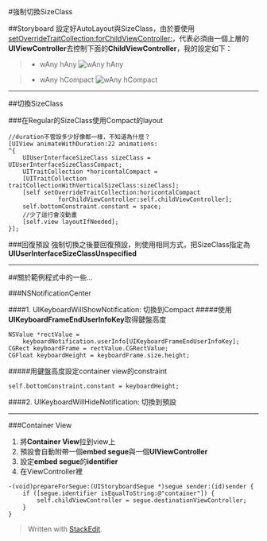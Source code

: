 
#強制切換SizeClass

##Storyboard
設定好AutoLayout與SizeClass，由於要使用[setOverrideTraitCollection:forChildViewController:]，代表必須由一個上層的**UIViewController**去控制下面的**ChildViewController**，我的設定如下：
> * wAny hAny
>![wAny hAny][]

> * wAny hCompact
>![wAny hCompact][]

<!--more-->

----------

##切換SizeClass

###在Regular的SizeClass使用Compact的layout
```
//duration不管設多少好像都一樣，不知道為什麼？
[UIView animateWithDuration:22 animations:
^{
	UIUserInterfaceSizeClass sizeClass = UIUserInterfaceSizeClassCompact;
	UITraitCollection *horicontalCompact =
	[UITraitCollection traitCollectionWithVerticalSizeClass:sizeClass];
	[self setOverrideTraitCollection:horicontalCompact
			  forChildViewController:self.childViewController];
	self.bottomConstraint.constant = space;
	//少了這行會沒動畫
	[self.view layoutIfNeeded];
}];
```
###回復預設
強制切換之後要回復預設，則使用相同方式，把SizeClass指定為**UIUserInterfaceSizeClassUnspecified**


----------


##關於範例程式中的一些...

###NSNotificationCenter

####1. UIKeyboardWillShowNotification: 切換到Compact
#####使用**UIKeyboardFrameEndUserInfoKey**取得鍵盤高度
```
NSValue *rectValue = 
	keyboardNotification.userInfo[UIKeyboardFrameEndUserInfoKey];
CGRect keyboardFrame = rectValue.CGRectValue;
CGFloat keyboardHeight = keyboardFrame.size.height;
```
#####用鍵盤高度設定container view的constraint
```
self.bottomConstraint.constant = keyboardHeight;
```

####2. UIKeyboardWillHideNotification: 切換到預設


----------


###Container View

1. 將**Container View**拉到view上
2. 預設會自動附帶一個**embed segue**與一個**UIViewController**
3. 設定**embed segue**的**identifier**
4. 在ViewController裡
```
-(void)prepareForSegue:(UIStoryboardSegue *)segue sender:(id)sender {
    if ([segue.identifier isEqualToString:@"container"]) {
        self.childViewController = segue.destinationViewController;
    }
}
```

> Written with [StackEdit](https://stackedit.io/).

<!--IMAGE-->
[wAny hAny]: https://lh3.googleusercontent.com/-4uIln4FswX8/VTtZu1FFNxI/AAAAAAAALjY/sJWgicXV8Kc/s0/Screen+Shot+2015-04-25+at+17.06.21.png "wAny hAny"
[wAny hCompact]: https://lh3.googleusercontent.com/-0tq2ur3HiX0/VTtZ8KYoaYI/AAAAAAAALjk/6IjjQl4gks0/s0/Screen+Shot+2015-04-25+at+17.06.42.png "wAny hCompact"

<!--LINK-->
[setOverrideTraitCollection:forChildViewController:]: https://developer.apple.com/library/ios/documentation/UIKit/Reference/UIViewController_Class/#//apple_ref/occ/instm/UIViewController/setOverrideTraitCollection:forChildViewController: